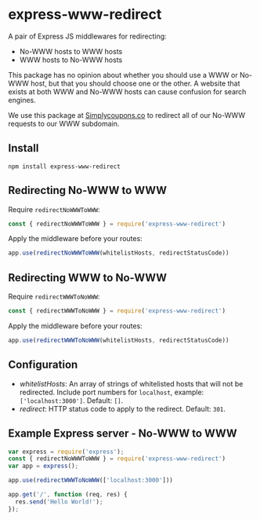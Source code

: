 # express-www-redirect

A pair of Express JS middlewares for redirecting:

- No-WWW hosts to WWW hosts
- WWW hosts to No-WWW hosts

This package has no opinion about whether you should use a WWW or No-WWW host, but that you should choose one or the other. A website that exists at both WWW and No-WWW hosts can cause confusion for search engines.

We use this package at [Simplycoupons.co](https://www.simplycoupons.co) to redirect all of our No-WWW requests to our WWW subdomain.

## Install

```
npm install express-www-redirect
```

## Redirecting No-WWW to WWW

Require `redirectNoWWWToWWW`:

```js
const { redirectNoWWWToWWW } = require('express-www-redirect')
```

Apply the middleware before your routes:

```js
app.use(redirectNoWWWToWWW(whitelistHosts, redirectStatusCode))
```

## Redirecting WWW to No-WWW

Require `redirectWWWToNoWWW`:

```js
const { redirectWWWToNoWWW } = require('express-www-redirect')
```

Apply the middleware before your routes:

```js
app.use(redirectWWWToNoWWW(whitelistHosts, redirectStatusCode))
```

## Configuration

- *whitelistHosts*: An array of strings of whitelisted hosts that will not be redirected. Include port numbers for `localhost`, example: `['localhost:3000']`. Default: `[]`.
- *redirect*: HTTP status code to apply to the redirect. Default: `301`.

## Example Express server - No-WWW to WWW

```js
var express = require('express');
const { redirectNoWWWToWWW } = require('express-www-redirect')
var app = express();

app.use(redirectWWWToNoWWW(['localhost:3000']))

app.get('/', function (req, res) {
  res.send('Hello World!');
});
```
